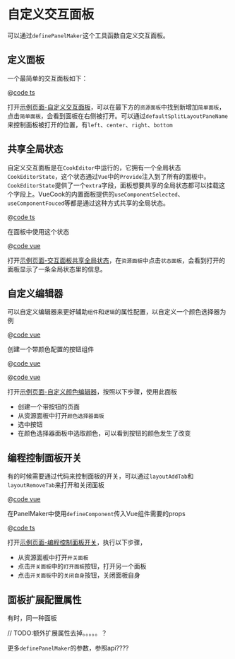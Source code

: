 # 自定义交互面板

可以通过`definePanelMaker`这个工具函数自定义交互面板。

## 定义面板

一个最简单的交互面板如下：

@[code ts](../../demos/test-pkg/panels/simple-panel/index.ts)

打开<a href='/demos/custom-panel'>示例页面-自定义交互面板</a>，可以在最下方的`资源面板`中找到新增加`简单面板`，点击`简单面板`，会看到面板在右侧被打开。可以通过`defaultSplitLayoutPaneName`来控制面板被打开的位置，有`left`、`center`、`right`、`bottom`

## 共享全局状态

自定义交互面板是在`CookEditor`中运行的，它拥有一个全局状态`CookEditorState`，这个状态通过`Vue`中的`Provide`注入到了所有的面板中。`CookEditorState`提供了一个`extra`字段，面板想要共享的全局状态都可以挂载这个字段上。VueCook的内置面板提供的`useComponentSelected`、`useComponentFouced`等都是通过这种方式共享的全局状态。

@[code ts](../../demos/test-pkg/panels/state-panel/index.ts)

在面板中使用这个状态

@[code vue](../../demos/test-pkg/panels/state-panel/StatePanel.vue)

打开<a href='/demos/custom-panel-with-state'>示例页面-交互面板共享全局状态</a>，在`资源面板`中点击`状态面板`，会看到打开的面板显示了一条全局状态里的信息。

## 自定义编辑器

可以自定义编辑器来更好辅助`组件`和`逻辑`的属性配置，以自定义一个颜色选择器为例

@[code vue](../../demos/test-pkg/panels/color-panel/ColorPanel.vue)

创建一个带颜色配置的按钮组件

@[code vue](../../demos/test-pkg/components/button-with-color-props/Button.vue)

@[code vue](../../demos/test-pkg/components/button-with-color-props/index.ts)

打开<a href='/demos/custom-panel-with-color-input' target="_blank">示例页面-自定义颜色编辑器</a>，按照以下步骤，使用此面板

- 创建一个带按钮的页面
- 从资源面板中打开`颜色选择器面板`
- 选中按钮
- 在颜色选择器面板中选取颜色，可以看到按钮的颜色发生了改变

## 编程控制面板开关

有的时候需要通过代码来控制面板的开关，可以通过`layoutAddTab`和`layoutRemoveTab`来打开和关闭面板

@[code vue](../../demos/test-pkg/panels/toggle-panel/TogglePanel.vue)

在PanelMaker中使用`defineComponent`传入Vue组件需要的props

@[code ts](../../demos/test-pkg/panels/toggle-panel/index.ts)

打开<a href='/demos/custom-panel-with-toggle' target="_blank">示例页面-编程控制面板开关</a>，执行以下步骤，

- 从资源面板中打开`开关面板`
- 点击`开关面板`中的`打开面板`按钮，打开另一个面板
- 点击`开关面板`中的`关闭自身`按钮，关闭面板自身

## 面板扩展配置属性

有时，同一种面板

// TODO:额外扩展属性去掉。。。。。？

更多`definePanelMaker`的参数，参照api????